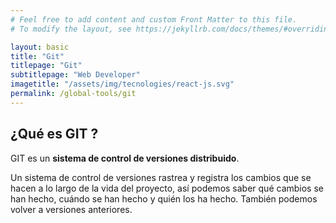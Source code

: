 ```yaml
---
# Feel free to add content and custom Front Matter to this file.
# To modify the layout, see https://jekyllrb.com/docs/themes/#overriding-theme-defaults

layout: basic
title: "Git"
titlepage: "Git"
subtitlepage: "Web Developer"
imagetitle: "/assets/img/tecnologies/react-js.svg"
permalink: /global-tools/git
---
```


## ¿Qué es GIT ?
GIT es un **sistema de control de versiones distribuido**. 

Un sistema de control de versiones rastrea y registra los cambios que se hacen a lo largo de la vida del proyecto, así podemos saber qué cambios se han hecho, cuándo se han hecho y quién los ha hecho. También podemos volver a versiones anteriores.





